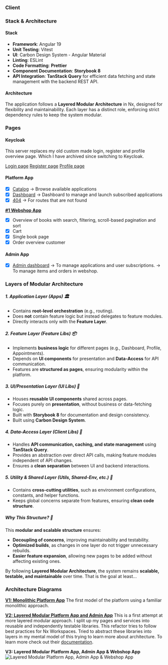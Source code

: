### Client

### Stack & Architecture

#### Stack

-   **Framework**: Angular 19
-   **Unit Testing**: Vitest
-   **UI**: Carbon Design System - Angular Material
-   **Linting**: ESLint
-   **Code Formatting**: **Prettier**
-   **Component Documentation**: **Storybook 8**
-   **API Integration**: **TanStack Query** for efficient data fetching and state management with the backend REST API.

#### Architecture

The application follows a **Layered Modular Architecture** in Nx, designed for flexibility and maintainability. Each layer has a distinct role, enforcing strict dependency rules to keep the system modular.

### Pages

#### Keycloak

This server replaces my old custom made login, register and profile overview page. Which I have archived since switching to Keycloak.

[Login page](https://app.eliasdebock.com)
[Register page](https://app.eliasdebock.com)
[Profile page](https://app.eliasdebock.com/keycloak/realms/EDB%PROD/account)

#### Platform App

-   [x] [Catalog](https://app.eliasdebock.com/catalog) → Browse available applications
-   [x] [Dashboard](https://app.eliasdebock.com) → Dashboard to manage and launch subscribed applications
-   [x] [404](https://app.eliasdebock.com/not-found) → For routes that are not found

[**#1 Webshop App**](https://app.eliasdebock.com/webshop/catalog)

-   [x] Overview of books with search, filtering, scroll-based pagination and sort
-   [x] Cart
-   [x] Single book page
-   [x] Order overview customer

#### Admin App

-   [x] [Admin dashboard](https://app.eliasdebock.com/admin/dashboard)
        → To manage applications and user subscriptions.
        → To manage items and orders in webshop.

### Layers of Modular Architecture

##### 1. Application Layer (Apps) 🏛

-   Contains **root-level orchestration** (e.g., routing).
-   Does **not** contain feature logic but instead delegates to feature modules.
-   Directly interacts only with the **Feature Layer**.

##### 2. Feature Layer (Feature Libs) 📦

-   Implements **business logic** for different pages (e.g., Dashboard, Profile, Appointments).
-   Depends on **UI components** for presentation and **Data-Access** for API communication.
-   Features are **structured as pages**, ensuring modularity within the platform.

##### 3. UI/Presentation Layer (UI Libs) 🎨

-   Houses **reusable UI components** shared across pages.
-   Focuses purely on **presentation**, without business or data-fetching logic.
-   Built with **Storybook 8** for documentation and design consistency.
-   Built using **Carbon Design System**.

##### 4. Data-Access Layer (Client Libs) 🔄

-   Handles **API communication, caching, and state management** using **TanStack Query**.
-   Provides an abstraction over direct API calls, making feature modules independent of API changes.
-   Ensures a **clean separation** between UI and backend interactions.

##### 5. Utility & Shared Layer (Utils, Shared-Env, etc.) 🔧

-   Contains **cross-cutting utilities**, such as environment configurations, constants, and helper functions.
-   Keeps global concerns separate from features, ensuring **clean code structure**.

##### Why This Structure? 🚀

This **modular and scalable structure** ensures:

-   **Decoupling of concerns**, improving maintainability and testability.
-   **Optimized builds**, as changes in one layer do not trigger unnecessary rebuilds.
-   **Easier feature expansion**, allowing new pages to be added without affecting existing ones.

By following **Layered Modular Architecture**, the system remains **scalable, testable, and maintainable** over time. That is the goal at least...

### Architecture Diagrams

[**V1: Monolithic Platform App**](./frontend/frontend-architecture_v5.png)
The first model of the platform using a familiar monolithic approach.

[**V2: Layered Modular Platform App and Admin App**](./frontend/frontend-architecture_v6.png)
This is a first attempt at more layered modular approach. I split up my pages and services into reusable and independently testable libraries. This refactor tries to follow best practices for Nx Workspaces. Tried to abstract these libraries into layers in my mental model of this trying to learn more about architecture. To learn more check out their [documentation](https://nx.dev/concepts/decisions).

**V3: Layered Modular Platform App, Admin App & Webshop App**
![Layered Modular Platform App, Admin App & Webshop App](./frontend/frontend-architecture_v7.png)
